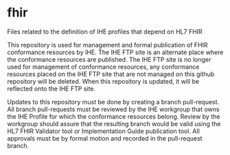 # fhir
Files related to the definition of IHE profiles that depend on HL7 FHIR

This repository is used for management and formal publication of FHIR conformance resources by IHE. The IHE FTP site is an alternate place where the conformance resources are published. The IHE FTP site is no longer used for management of conformance resources, any conformance resources placed on the IHE FTP site that are not managed on this github repository will be deleted. When this repository is updated, it will be reflected onto the IHE FTP site. 

Updates to this repository must be done by creating a branch pull-request. All branch pull-requests must be reviewed by the IHE workgroup that owns the IHE Profile for which the conformance resources belong. Review by the workgroup should assure that the resulting branch would be valid using the HL7 FHIR Validator tool or Implementation Guide publication tool.  All approvals must be by formal motion and recorded in the pull-request branch.

